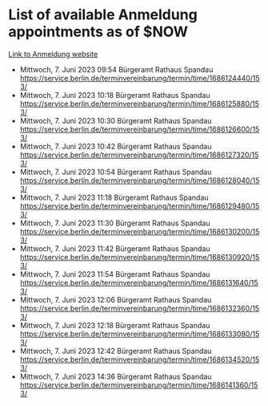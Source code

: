 # List of available Anmeldung appointments as of $NOW
[Link to Anmeldung website](https://service.berlin.de/terminvereinbarung/termin/tag.php?termin=1&anliegen[]=120686&dienstleisterlist=122210,122217,327316,122219,327312,122227,327314,122231,327346,122243,327348,122254,122252,329742,122260,329745,122262,329748,122271,327278,122273,327274,122277,327276,330436,122280,327294,122282,327290,122284,327292,122291,327270,122285,327266,122286,327264,122296,327268,150230,329760,122297,327286,122294,327284,122312,329763,122314,329775,122304,327330,122311,327334,122309,327332,317869,122281,327352,122279,329772,122283,122276,327324,122274,327326,122267,329766,122246,327318,122251,327320,122257,327322,122208,327298,122226,327300&herkunft=http%3A%2F%2Fservice.berlin.de%2Fdienstleistung%2F120686%2F)
- Mittwoch, 7. Juni 2023 09:54 Bürgeramt Rathaus Spandau https://service.berlin.de/terminvereinbarung/termin/time/1686124440/153/
- Mittwoch, 7. Juni 2023 10:18 Bürgeramt Rathaus Spandau https://service.berlin.de/terminvereinbarung/termin/time/1686125880/153/
- Mittwoch, 7. Juni 2023 10:30 Bürgeramt Rathaus Spandau https://service.berlin.de/terminvereinbarung/termin/time/1686126600/153/
- Mittwoch, 7. Juni 2023 10:42 Bürgeramt Rathaus Spandau https://service.berlin.de/terminvereinbarung/termin/time/1686127320/153/
- Mittwoch, 7. Juni 2023 10:54 Bürgeramt Rathaus Spandau https://service.berlin.de/terminvereinbarung/termin/time/1686128040/153/
- Mittwoch, 7. Juni 2023 11:18 Bürgeramt Rathaus Spandau https://service.berlin.de/terminvereinbarung/termin/time/1686129480/153/
- Mittwoch, 7. Juni 2023 11:30 Bürgeramt Rathaus Spandau https://service.berlin.de/terminvereinbarung/termin/time/1686130200/153/
- Mittwoch, 7. Juni 2023 11:42 Bürgeramt Rathaus Spandau https://service.berlin.de/terminvereinbarung/termin/time/1686130920/153/
- Mittwoch, 7. Juni 2023 11:54 Bürgeramt Rathaus Spandau https://service.berlin.de/terminvereinbarung/termin/time/1686131640/153/
- Mittwoch, 7. Juni 2023 12:06 Bürgeramt Rathaus Spandau https://service.berlin.de/terminvereinbarung/termin/time/1686132360/153/
- Mittwoch, 7. Juni 2023 12:18 Bürgeramt Rathaus Spandau https://service.berlin.de/terminvereinbarung/termin/time/1686133080/153/
- Mittwoch, 7. Juni 2023 12:42 Bürgeramt Rathaus Spandau https://service.berlin.de/terminvereinbarung/termin/time/1686134520/153/
- Mittwoch, 7. Juni 2023 14:36 Bürgeramt Rathaus Spandau https://service.berlin.de/terminvereinbarung/termin/time/1686141360/153/
